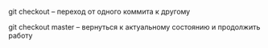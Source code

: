 git checkout – переход от одного коммита к другому 

git checkout master – вернуться к актуальному состоянию и продолжить работу 